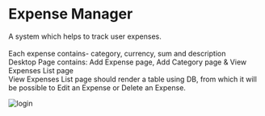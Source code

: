 # Expense Manager 

A system which helps to track user expenses. <br><br>
Each expense contains- category, currency, sum and description <br>
Desktop Page contains: Add Expense page, Add Category page & View Expenses List page <br>
View Expenses List page should render a table using DB, from which it will be possible to Edit an Expense or Delete an Expense.<br>

![login](https://user-images.githubusercontent.com/60816491/191081544-256f7e18-77f8-47b3-ad51-dbdeb25f9996.png)
